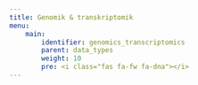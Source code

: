 ```yaml
---
title: Genomik & transkriptomik
menu:
    main:
        identifier: genomics_transcriptomics
        parent: data_types
        weight: 10
        pre: <i class="fas fa-fw fa-dna"></i>
---
```

